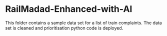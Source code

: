 # RailMadad-Enhanced-with-AI
This folder contains a sample data set  for a list of train complaints. The data set is cleaned and  prioritisation python code is deployed. 